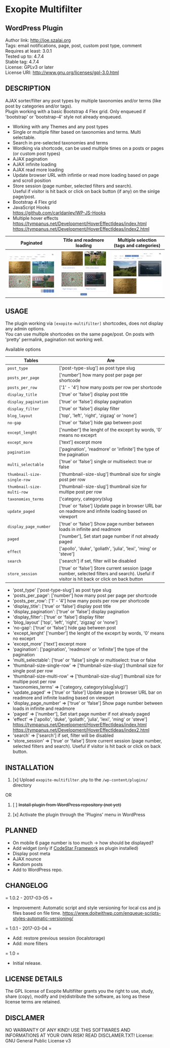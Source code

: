 # Exopite Multifilter
## WordPress Plugin

Author link: http://joe.szalai.org <br />
Tags: email notifications, page, post, custom post type, comment <br />
Requires at least: 3.0.1 <br />
Tested up to: 4.7.4 <br />
Stable tag: 4.7.4 <br />
License: GPLv3 or later <br />
License URI: http://www.gnu.org/licenses/gpl-3.0.html <br />

DESCRIPTION
-----------

AJAX sorter/filter any post types by multiple taxonomies and/or terms (like post by categories and/or tags). <br />
Plugin working with a basic Bootstrap 4 Flex grid. Only enqueued if 'bootstrap' or 'bootstrap-4' style not already enqueued.

* Working with any Themes and any post types
* Single or multiple filter based on taxonomies and terms. Multi selectable.
* Search in pre-selected taxonomies and terms
* Wordking via shortcode, can be used multiple times on a posts or pages (or custom post types)
* AJAX pagination
* AJAX infinite loading
* AJAX read more loading
* Update browser URL with infintie or read more loading based on page and scroll position
* Store session (page number, selected filters and search). <br />
Useful if visitor is hit back or click on back button (if any) on the sinlge page/post.
* Bootstrap 4 Flex grid
* JavaScript Hooks <br />
https://github.com/carldanley/WP-JS-Hooks
* Multiple hover effects <br />
https://tympanus.net/Development/HoverEffectIdeas/index.html <br />
https://tympanus.net/Development/HoverEffectIdeas/index2.html

Paginated                  |  Title and readmore loading |  Multiple selection  <br />(tags and categories)
:-------------------------:|:---------------------------:|:-------------------------:
![](screenshot-1.png)      |  ![](screenshot-2.png)      |  ![](screenshot-3.png)

USAGE
-----

The plugin working via `[exopite-multifilter]` shortcodes, does not display any admin options. <br />
You can use multiple shortcodes on the same page/post. On posts with 'pretty' permalink, pagination not working well.

Available options

| Tables                      | Are
| --------------------------- | -------------
| `post_type`                 | ['post-type-slug'] as post type slug
| `posts_per_page`            | ['number'] how many post per page per shortcode
| `posts_per_row`             | ['1' - '4'] how many posts per row per shortcode
| `display_title`             | ['true' or 'false'] display post title
| `display_pagination`        | ['true' or 'false'] display pagination
| `display_filter`            | ['true' or 'false'] display filter
| `blog_layout`               | ['top', 'left', 'right', 'zigzag' or 'none']
| `no-gap`                    | ['true' or 'false'] hide gap between post
| `except_lenght`             | ['number'] the lenght of the exceprt by words, '0' means no exceprt
| `except_more`               | ['text'] excerpt more
| `pagination`                | ['pagination', 'readmore' or 'infinite'] the type of the pagination
| `multi_selectable`          | ['true' or 'false'] single or multiselect: true or false
| `thumbnail-size-single-row` | ['thumbnail-size-slug'] thumbnail size for single post per row
| `thumbnail-size-multi-row`  | ['thumbnail-size-slug'] thumbnail size for multipe post per row
| `taxonomies_terms`          | ['category, category(slug|slug)' or 'tag' etc...] the filters
| `update_paged`              | ['true' or 'false'] Update page in browser URL bar on readmore and infinite loading based on viewport
| `display_page_number`       | ['true' or 'false'] Show page number between loads in infinite and readmore
| `paged`                     | ['number'], Set start page number if not already paged
| `effect`                    | ['apollo', 'duke', 'goliath', 'julia', 'lexi', 'ming' or 'steve']
| `search`                    | ['search'] if set, filter will be disabled
| `store_session`             | ['true' or 'false'] Store current session (page number, selected filters and search). Useful if visitor is hit back or click on back button


* 'post_type' ['post-type-slug'] as post type slug
* 'posts_per_page': ['number'] how many post per page per shortcode
* 'posts_per_row': ['1' - '4'] how many posts per row per shortcode
* 'display_title': ['true' or 'false'] display post title
* 'display_pagination': ['true' or 'false'] display pagination
* 'display_filter': ['true' or 'false'] display filter
* 'blog_layout' ['top', 'left', 'right', 'zigzag' or 'none']
* 'no-gap': ['true' or 'false'] hide gap between post
* 'except_lenght' ['number'] the lenght of the exceprt by words, '0' means no exceprt
* 'except_more' ['text'] excerpt more
* 'pagination': ['pagination', 'readmore' or 'infinite'] the type of the pagination
* 'multi_selectable': ['true' or 'false'] single or multiselect: true or false
* 'thumbnail-size-single-row' => ['thumbnail-size-slug'] thumbnail size for single post per row
* 'thumbnail-size-multi-row'  => ['thumbnail-size-slug'] thumbnail size for multipe post per row
* 'taxonomies_terms'          => ['category, category(slug|slug)']
* 'update_paged'              => ['true' or 'false'] Update page in browser URL bar on readmore and infinite loading based on viewport
* 'display_page_number'       => ['true' or 'false'] Show page number between loads in infinite and readmore
* 'paged'                     => ['number'], Set start page number if not already paged
* 'effect'                    => ['apollo', 'duke', 'goliath', 'julia', 'lexi', 'ming' or 'steve']
https://tympanus.net/Development/HoverEffectIdeas/index.html
https://tympanus.net/Development/HoverEffectIdeas/index2.html
* 'search'                    => ['search'] if set, filter will be disabled
* 'store_session'             => ['true' or 'false'] Store current session (page number, selected filters and search). Useful if visitor is hit back or click on back button.

INSTALLATION
------------

1. [x] Upload `exopite-multifilter.php` to the `/wp-content/plugins/` directory

OR

1. [ ] ~~Install plugin from WordPress repository (not yet)~~

2. [x] Activate the plugin through the 'Plugins' menu in WordPress

PLANNED
-------

* On mobile 6 page number is too much -> how should be displayed?
* Add widget (only if [CodeStar Framework](http://codestarframework.com/) as plugin installed)
* Display post meta
* AJAX nounce
* Random posts
* Add to WordPress repo.

CHANGELOG
---------

= 1.0.2 - 2017-03-05 =
* Improvement: Automatic script and style versioning for local css and js files based on file time.
https://www.doitwithwp.com/enqueue-scripts-styles-automatic-versioning/

= 1.0.1 - 2017-03-04 =
* Add: restore previous session (localstorage)
* Add: more filters

= 1.0 =
* Initial release.

LICENSE DETAILS
---------------
The GPL license of Exopite Multifilter grants you the right to use, study, share (copy), modify and (re)distribute the software, as long as these license terms are retained.

DISCLAMER
---------

NO WARRANTY OF ANY KIND! USE THIS SOFTWARES AND INFORMATIONS AT YOUR OWN RISK! READ DISCLAMER.TXT!
License: GNU General Public License v3
